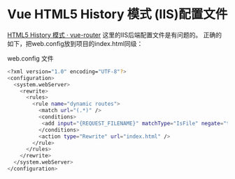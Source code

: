 # Vue HTML5 History 模式 (IIS)配置文件

[HTML5 History 模式 · vue-router](https://router.vuejs.org/zh-cn/essentials/history-mode.html) 这里的IIS后端配置文件是有问题的。
正确的如下，把web.config放到项目的index.html同级：

web.config 文件
```bash
<?xml version="1.0" encoding="UTF-8"?>
<configuration>
  <system.webServer>
    <rewrite>
      <rules>
        <rule name="dynamic routes">
          <match url="(.*)" />
          <conditions>
           <add input="{REQUEST_FILENAME}" matchType="IsFile" negate="true" />
          </conditions>
          <action type="Rewrite" url="index.html" />
        </rule>
      </rules>
    </rewrite>
  </system.webServer>
</configuration>
```